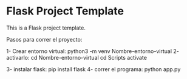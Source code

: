 # Flask Project Template

This is a Flask project template.

Pasos para correr el proyecto:

1- Crear entorno virtual: python3 -m venv Nombre-entorno-virtual
2- activarlo:
    cd Nombre-entorno-virtual
    cd Scripts
    activate
    
3- instalar flask: pip install flask
4- correr el programa: python app.py
